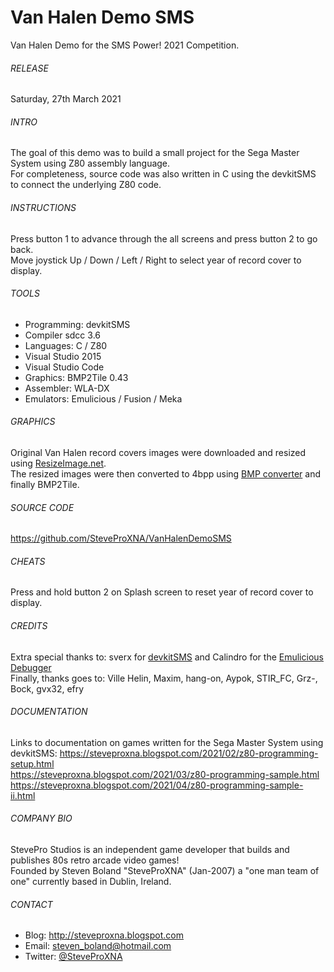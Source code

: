 # Van Halen Demo SMS
Van Halen Demo for the SMS Power! 2021 Competition.

###### RELEASE
Saturday, 27th March 2021

###### INTRO
The goal of this demo was to build a small project for the Sega Master System using Z80 assembly language.
<br />
For completeness, source code was also written in C using the devkitSMS to connect the underlying Z80 code.

###### INSTRUCTIONS
Press button 1 to advance through the all screens and press button 2 to go back.
<br />
Move joystick Up / Down / Left / Right to select year of record cover to display.

###### TOOLS
- Programming:	devkitSMS
- Compiler		sdcc 3.6
- Languages:	C / Z80
- Visual Studio 2015
- Visual Studio Code
- Graphics:		BMP2Tile 0.43
- Assembler:	WLA-DX
- Emulators:	Emulicious / Fusion / Meka

###### GRAPHICS
Original Van Halen record covers images were downloaded and resized using [ResizeImage.net](https://resizeimage.net).
<br />
The resized images were then converted to 4bpp using [BMP converter](https://online-converting.com/image/convert2bmp) and finally BMP2Tile.

###### SOURCE CODE
https://github.com/SteveProXNA/VanHalenDemoSMS

###### CHEATS
Press and hold button 2 on Splash screen to reset year of record cover to display.

###### CREDITS
Extra special thanks to: sverx for [devkitSMS](https://github.com/sverx/devkitSMS) and Calindro for the [Emulicious Debugger](https://marketplace.visualstudio.com/items?itemName=emulicious.emulicious-debugger)
<br />
Finally, thanks goes to: Ville Helin, Maxim, hang-on, Aypok, STIR_FC, Grz-, Bock, gvx32, efry

###### DOCUMENTATION
Links to documentation on games written for the Sega Master System using devkitSMS:
https://steveproxna.blogspot.com/2021/02/z80-programming-setup.html
<br />
https://steveproxna.blogspot.com/2021/03/z80-programming-sample.html
<br />
https://steveproxna.blogspot.com/2021/04/z80-programming-sample-ii.html

###### COMPANY BIO
StevePro Studios is an independent game developer that builds and publishes 80s retro arcade video games!
<br />
Founded by Steven Boland "SteveProXNA" (Jan-2007) a "one man team of one" currently based in Dublin, Ireland.

###### CONTACT
- Blog:		http://steveproxna.blogspot.com
- Email:	steven_boland@hotmail.com
- Twitter:	[@SteveProXNA](http://twitter.com/SteveProXNA)
